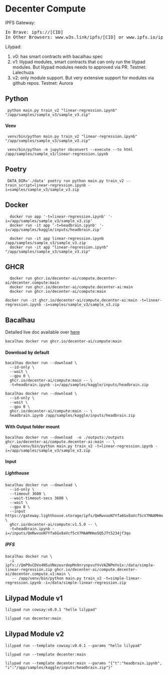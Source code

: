 # Decenter Compute

IPFS Gateway: 
<pre>
In Brave: ipfs://[CID]
In Other Browsers: www.w3s.link/ipfs/[CID] or www.ipfs.io/ipfs/[CID]
</pre>

Lilypad: 

1. v0: has smart contracts with bacalhau spec
2. v1: lilypad modules, smart contracts that can only run the lilypad modules. But lilypad modules needs to approved via PR.
Testnet: Lalechuza
3. v2: only module support. But very extensive support for modules via github repos.
Testnet: Aurora

## Python

```
 python main.py train_v2 "linear-regression.ipynb" "/app/samples/sample_v3/sample_v3.zip"
```

#### Venv

```
 venv/bin/python main.py train_v2 "linear-regression.ipynb" "/app/samples/sample_v3/sample_v3.zip"

 venv/bin/python -m jupyter nbconvert --execute --to html  /app/samples/sample_v3/linear-regression.ipynb
```

## Poetry

```
 DATA_DIR='./data' poetry run python main.py train_v2 --train_script=linear-regression.ipynb -i=samples/sample_v3/sample_v3.zip
```

## Docker

```
  docker run app '-t=linear-regression.ipynb' '-i=/app/samples/sample_v3/sample_v3.zip'
  docker run -it app '-t=headbrain.ipynb' '-i=/app/samples/kaggle/inputs/headbrain.zip'

  docker run -it app linear-regression.ipynb /app/samples/sample_v3/sample_v3.zip
  docker run -it app "linear-regression.ipynb" "/app/samples/sample_v3/sample_v3.zip"
```

## GHCR

```
  docker run ghcr.io/decenter-ai/compute.decenter-ai/decenter.compute:main
  docker run ghcr.io/decenter-ai/compute.decenter-ai:main
  docker run ghcr.io/decenter-ai/compute:main
```

```
docker run -it ghcr.io/decenter-ai/compute.decenter-ai:main -t=linear-regression.ipynb -i=samples/sample_v3/sample_v3.zip
```

## Bacalhau

Detailed live doc available over [here](https://colab.research.google.com/drive/16pVoRVdQAd4Yh73JSMJMtYG-rLEjTgWw#scrollTo=IzR8eWCh_TJN)

<!-- 
	bacalhau docker run --gpu 1 ghcr.io/bacalhau-project/examples/stable-diffusion-gpu:0.0.1 -- python main.py --o ./outputs --p "cod swimming through data"
 -->

```
bacalhau docker run ghcr.io/decenter-ai/compute:main
```

#### Download by default

```working
bacalhau docker run --download \
  --id-only \
  --wait \
  --gpu 0 \
  ghcr.io/decenter-ai/compute:main -- \
  -t=headbrain.ipynb -i=/app/samples/kaggle/inputs/headbrain.zip
```

```working
bacalhau docker run --download \
  --id-only \
  --wait \
  --gpu 0 \
  ghcr.io/decenter-ai/compute:main -- \
  headbrain.ipynb /app/samples/kaggle/inputs/headbrain.zip
```

#### With Output folder mount

```untested
bacalhau docker run --download  -o ./outputs:/outputs  ghcr.io/decenter-ai/compute.decenter-ai:main -- \
  /app/venv/bin/python main.py train_v2 -t=linear-regression.ipynb -i=/app/samples/sample_v3/sample_v3.zip
```

#### Input

##### Lighthouse

```
bacalhau docker run --download \
  --id-only \
  --timeout 3600 \
  --wait-timeout-secs 3600 \
  --wait \
  --gpu 0 \
  --input https://gateway.lighthouse.storage/ipfs/QmRwvooN7Yfa6Gx8aVcf5cV7MAAMHmo5Q5JTt5234jf3qo  \
  ghcr.io/decenter-ai/compute:v1.5.0 -- \
  -t=headbrain.ipynb -i=/inputs/QmRwvooN7Yfa6Gx8aVcf5cV7MAAMHmo5Q5JTt5234jf3qo
```


##### IPFS


```untested
bacalhau docker run \
  -i ipfs://QmP9xCDVx4N5uVNezeurdepMn9nrynpvuYVvVAZNPmYn1x:/data/simple-linear-regression.zip ghcr.io/decenter-ai/compute.decenter-ai/decenter.compute.v1:main \
   -- /app/venv/bin/python main.py train_v2 -t=simple-linear-regression.ipynb -i=/data/simple-linear-regression.zip
```

## Lilypad Module v1

```sample
lilypad run cowsay:v0.0.1 "hello lilypad"
```
```bash
lilypad run decenter:main 
```


## Lilypad Module v2

```
lilypad run --template cowsay:v0.0.1 --params "hello lilypad"
```

```
lilypad run --template decenter:main 

lilypad run --template decenter:main --params "{"t":"headbrain.ipynb", "i":"/app/samples/kaggle/inputs/headbrain.zip"}"

```